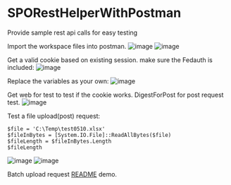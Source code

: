 # SPORestHelperWithPostman
Provide sample rest api calls for easy testing

Import the workspace files into postman.
![image](https://github.com/OS-Lee/SPORestHelperWithPostman/assets/40845109/cbdee67e-d98b-48a7-99bf-40219e386fc1)
![image](https://github.com/OS-Lee/SPORestHelperWithPostman/assets/40845109/e059205c-ad64-4b3a-9834-b63200ebabb8)


Get a valid cookie based on existing session. make sure the Fedauth is included:
![image](https://github.com/OS-Lee/SPORestHelperWithPostman/assets/40845109/bb1033b9-1edb-4df9-a504-a5a4ab8fd4e6)


Replace the variables as your own:
![image](https://github.com/OS-Lee/SPORestHelperWithPostman/assets/40845109/5e96ef61-9265-4dda-acf7-4ab0ec69b2bb)

Get web for test to test if the cookie works. DigestForPost for post request test.
![image](https://github.com/OS-Lee/SPORestHelperWithPostman/assets/40845109/456689c2-c17f-44be-959b-921457b690a2)

Test a file upload(post) request:
```
$file = 'C:\Temp\test0510.xlsx'  
$fileInBytes = [System.IO.File]::ReadAllBytes($file)
$fileLength = $fileInBytes.Length
$fileLength 
```
![image](https://github.com/OS-Lee/SPORestHelperWithPostman/assets/40845109/d957bbdb-2911-49d4-930d-da34babb09fb)
![image](https://github.com/OS-Lee/SPORestHelperWithPostman/assets/40845109/132343d1-9115-46be-87a3-2f7ce48727e3)

Batch upload request [README](batchupload.md) demo. 
